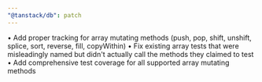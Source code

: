 ```yaml
---
"@tanstack/db": patch
---
```


• Add proper tracking for array mutating methods (push, pop, shift, unshift, splice, sort, reverse, fill, copyWithin)
• Fix existing array tests that were misleadingly named but didn't actually call the methods they claimed to test
• Add comprehensive test coverage for all supported array mutating methods

